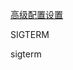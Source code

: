 [高级配置设置](https://www.elastic.co/guide/en/elasticsearch/reference/current/advanced-configuration.html)


SIGTERM

sigterm

